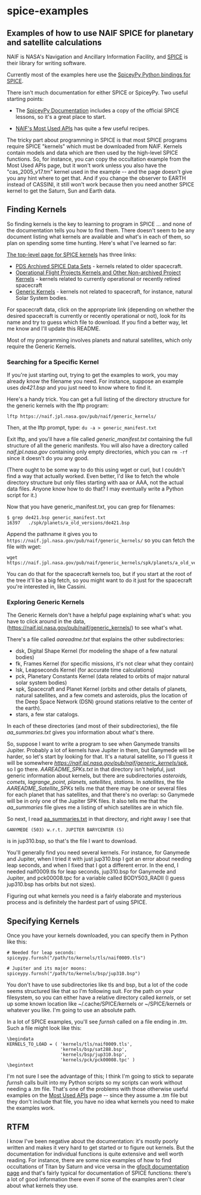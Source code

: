 # spice-examples

## Examples of how to use NAIF SPICE for planetary and satellite calculations

NAIF is NASA's Navigation and Ancillary Information Facility, and
[SPICE](https://naif.jpl.nasa.gov/naif/index.html)
is their library for writing software.

Currently most of the examples here use the
[SpiceyPy Python bindings for SPICE](https://github.com/AndrewAnnex/SpiceyPy).

There isn't much documentation for either SPICE or SpiceyPy.
Two useful starting points:

- The [SpiceyPy Documentation](https://spiceypy.readthedocs.io/en/master/)
  includes a copy of the official SPICE lessons, so it's a great place to start.

- [NAIF's Most Used APIs](https://naif.jpl.nasa.gov/pub/naif/toolkit_docs/C/info/mostused.html)
  has quite a few useful recipes.

The tricky part about programming in SPICE is that most SPICE programs
require SPICE "kernels" which must be downloaded from NAIF. Kernels
contain models and data which are then used by the high-level SPICE
functions. So, for instance, you can copy the occultation example from
the Most Used APIs page, but it won't work unless you also have the
"cas_2005_v17.tm" kernel used in the example -- and the page doesn't
give you any hint where to get that. And if you change the observer
to EARTH instead of CASSINI, it still won't work because then you
need another SPICE kernel to get the Saturn, Sun and Earth data.

## Finding Kernels

So finding kernels is the key to learning to program in SPICE ... and
none of the documentation tells you how to find them. There doesn't
seem to be any document listing what kernels are available and what's
in each of them, so plan on spending some time hunting.
Here's what I've learned so far:

[The top-level page for SPICE kernels](https://naif.jpl.nasa.gov/naif/data.html)
has three links:

- [PDS Archived SPICE Data Sets](https://naif.jpl.nasa.gov/naif/data_pds_archived.html) -
  kernels related to older spacecraft.
- [Operational Flight Projects Kernels and Other Non-archived Project Kernels](https://naif.jpl.nasa.gov/naif/data_operational.html) -
  kernels related to currently operational or recently retired spacecraft
- [Generic Kernels](https://naif.jpl.nasa.gov/naif/data_generic.html) -
  kernels not related to spacecraft, for instance, natural Solar System bodies.

For spacecraft data, click on the appropriate link (depending on
whether the desired spacecraft is currently or recently operational
or not), look for its name and try to guess which file to download.
If you find a better way, let me know and I'll update this README.

Most of my programming involves planets and natural satellites, which
only require the Generic Kernels.

### Searching for a Specific Kernel

If you're just starting out, trying to get the examples to work,
you may already know the filename you need. For instance, suppose
an example uses *de421.bsp* and you just need to know where to find it.

Here's a handy trick. You can get a full listing of the directory
structure for the generic kernels with the lftp program:

```
lftp https://naif.jpl.nasa.gov/pub/naif/generic_kernels/
```

Then, at the lftp prompt, type: ```du -a > generic_manifest.txt```

Exit lftp, and you'll have a file called *generic_manifest.txt*
containing the full structure of all the generic manifests.
You will also have a directory called *naif.jpl.nasa.gov* containing
only empty directories, which you can ```rm -rf``` since it doesn't
do you any good.

(There ought to be some way to do this using wget or curl, but
I couldn't find a way that actually worked. Even better, I'd like
to fetch the whole directory structure but only files starting with
aaa or AAA, not the actual data files. Anyone know how to do that?
I may eventually write a Python script for it.)

Now that you have generic_manifest.txt, you can grep for filenames:
```
$ grep de421.bsp generic_manifest.txt
16397   ./spk/planets/a_old_versions/de421.bsp
```

Append the pathname it gives you to
```https://naif.jpl.nasa.gov/pub/naif/generic_kernels/```
so you can fetch the file with wget:

```
wget https://naif.jpl.nasa.gov/pub/naif/generic_kernels/spk/planets/a_old_versions/de421.bsp
```

You can do that for the spacecraft kernels too, but if you start at
the root of the tree it'll be a big fetch, so you might want to do it
just for the spacecraft you're interested in, like Cassini.

### Exploring Generic Kernels

The Generic Kernels don't have a helpful page explaining what's what:
you have to click around in the data,
(https://naif.jpl.nasa.gov/pub/naif/generic_kernels/)
to see what's what.

There's a file called *aareadme.txt* that explains the other subdirectories:
- dsk, Digital Shape Kernel (for modeling the shape of a few natural bodies)
- fk, Frames Kernel (for specific missions, it's not clear what they contain)
- lsk, Leapseconds Kernel (for accurate time calculations)
- pck, Planetary Constants Kernel (data related to orbits of major
  natural solar system bodies)
- spk, Spacecraft and Planet Kernel (orbits and other details of
  planets, natural satellites, and a few comets and asteroids,
  plus the location of the Deep Space  Network (DSN) ground stations
  relative to the center of the earth).
- stars, a few star catalogs.

In each of these directories (and most of their subdirectories), the
file *aa_summaries.txt* gives you information about what's there.

So, suppose I want to write a program to see when Ganymede transits Jupiter.
Probably a lot of kernels have Jupiter in them, but Ganymede will be
harder, so let's start by looking for that. It's a natural satellite,
so I'll guess it will be somewhere
*https://naif.jpl.nasa.gov/pub/naif/generic_kernels/spk*,
so I go there. *AAREADME_SPKs.txt* in that directory isn't helpful,
just generic information about kernels, but there are subdirectories
*asteroids, comets, lagrange_point, planets, satellites, stations*.
In *satellites*, the file *AAREADME_Satellite_SPKs* tells me that
there may be one or several files for each planet that has satellites,
and that there's no overlap: so Ganymede will be in only one of the
Jupiter SPK files. It also tells me that the *aa_summaries* file gives
me a listing of which satellites are in which file.

So next, I read
[aa_summaries.txt](https://naif.jpl.nasa.gov/pub/naif/generic_kernels/spk/satellites/aa_summaries.txt)
in that directory, and right away I see that
```
GANYMEDE (503) w.r.t. JUPITER BARYCENTER (5)
```
is in jup310.bsp, so that's the file I want to download.

You'll generally find you need several kernels. For instance,
for Ganymede and Jupiter, when I tried it with just jup310.bsp
I got an error about needing leap seconds, and when I fixed that
I got a different error. In the end,
I needed naif0009.tls for leap seconds,
jup310.bsp for Ganymede and Jupiter,
and
pck00008.tpc for a variable called BODY503_RADII
(I guess jup310.bsp has orbits but not sizes).

Figuring out what kernels you need is a fairly elaborate and
mysterious process and is definitely the hardest part of using SPICE.

## Specifying Kernels

Once you have your kernels downloaded, you can specify them in Python
like this:

```
# Needed for leap seconds:
spiceypy.furnsh("/path/to/kernels/tls/naif0009.tls")

# Jupiter and its major moons:
spiceypy.furnsh("/path/to/kernels/bsp/jup310.bsp")
```

You don't have to use subdirectories like tls and bsp, but a lot
of the code seems structured like that so I'm following suit.
For the path on your filesystem, so you can either have
a relative directory called *kernels*, or set up some known location
like ~/.cache/SPICE/kernels or ~/SPICE/kernels or whatever you like.
I'm going to use an absolute path.

In a lot of SPICE examples, you'll see *furnsh* called on a file ending
in *.tm*. Such a file might look like this:

```
\begindata
KERNELS_TO_LOAD = ( 'kernels/tls/naif0009.tls',
                    'kernels/bsp/sat288.bsp',
                    'kernels/bsp/jup310.bsp',
                    'kernels/pck/pck00008.tpc' )
\begintext
```

I'm not sure I see the advantage of this; I think I'm going to stick
to separate *furnsh* calls built into my Python scripts so my scripts
can work without needing a .tm file. That's one of the problems with
those otherwise useful examples on the
[Most Used APIs](https://naif.jpl.nasa.gov/pub/naif/toolkit_docs/C/info/mostused.html)
page -- since they assume a .tm file but they don't include that file,
you have no idea what kernels you need to make the examples work.

## RTFM

I know I've been negative about the documentation: it's mostly poorly
written and makes it very hard to get started or to figure out kernels.
But the documentation for individual functions is quite extensive and
well worth reading. For instance, there are some nice examples of
how to find occultations of Titan by Saturn and vice versa in the
[gfoclt documentation page](https://naif.jpl.nasa.gov/pub/naif/toolkit_docs/FORTRAN/spicelib/gfoclt.html)
and that's fairly typical for documentation of SPICE functions:
there's a lot of good information there even if some of the examples
aren't clear about what kernels they use.

